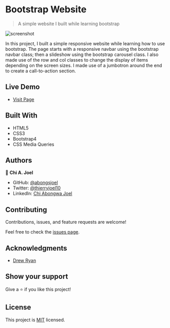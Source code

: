 # Bootstrap Website

> A simple website I built while learning bootstrap

![screenshot](../features/screenshot.png)

In this project, I built a simple responsive website while learning how to use bootstrap. The page starts with a responsive navbar using the bootstrap navbar class; then a slideshow using the bootstrap carousel class. I also made use of the row and col classes to change the display of items depending on the screen sizes. I made use of a jumbotron around the end to create a call-to-action section.

## Live Demo 

- [Visit Page](https://abongsjoel.github.io/bootstrap-website/.)

## Built With

- HTML5
- CSS3
- Bootstrap4
- CSS Media Queries

## Authors

👤 **Chi A. Joel**

- GitHub: [@abongsjoel](https://github.com/abongsjoel)
- Twitter: [@thierryjoel10](https://twitter.com/ThierryJoel10)
- LinkedIn: [Chi Abongwa Joel](https://www.linkedin.com/in/chi-abongwa-joel-b4285a97/)

## Contributing

Contributions, issues, and feature requests are welcome!

Feel free to check the [issues page](https://github.com/abongsjoel/bootstrap-website/issues).

## Acknowledgments

- [Drew Ryan](https://www.youtube.com/watch?v=TJF4ldO91n4)


## Show your support

Give a ⭐️ if you like this project!

## License

  <p>This project is <a href="../Features/LICENSE">MIT</a> licensed.</p>

